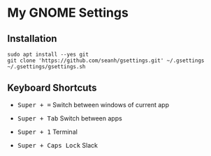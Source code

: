 My GNOME Settings
=================

Installation
------------

```terminal
sudo apt install --yes git
git clone 'https://github.com/seanh/gsettings.git' ~/.gsettings
~/.gsettings/gsettings.sh
```

Keyboard Shortcuts
------------------

* <kbd><kbd>Super</kbd> + <kbd>=</kbd></kbd> Switch between windows of current app
* <kbd><kbd>Super</kbd> + <kbd>Tab</kbd></kbd> Switch between apps

* <kbd><kbd>Super</kbd> + <kbd>1</kbd></kbd> Terminal
* <kbd><kbd>Super</kbd> + <kbd>Caps Lock</kbd></kbd> Slack
